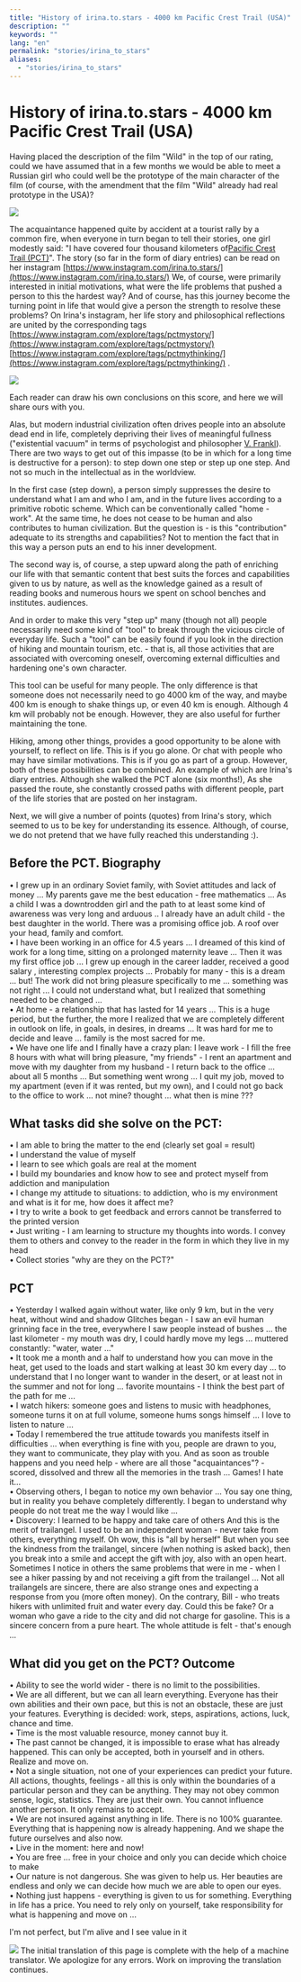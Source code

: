 ```yaml
---
title: "History of irina.to.stars - 4000 km Pacific Crest Trail (USA)"
description: ""
keywords: ""
lang: "en"
permalink: "stories/irina_to_stars"
aliases:
  - "stories/irina_to_stars"
---
```


# History of irina.to.stars - 4000 km Pacific Crest Trail (USA)

Having placed the description of the film "Wild" in the top of our rating, could we have assumed that in a few months we would be able to meet a Russian girl who could well be the prototype of the main character of the film (of course, with the amendment that the film "Wild" already had real prototype in the USA)?

![](../../images/stories/irina.to.stars.png)

The acquaintance happened quite by accident at a tourist rally by a common fire, when everyone in turn began to tell their stories, one girl modestly said: "I have covered four thousand kilometers of[Pacific Crest Trail (PCT)](https://en.wikipedia.org/wiki/Pacific_Crest_Trail)". The story (so far in the form of diary entries) can be read on her instagram [https://www.instagram.com/irina.to.stars/](https://www.instagram.com/irina.to.stars/) We, of course, were primarily interested in initial motivations, what were the life problems that pushed a person to this the hardest way? And of course, has this journey become the turning point in life that would give a person the strength to resolve these problems? On Irina's instagram, her life story and philosophical reflections are united by the corresponding tags [https://www.instagram.com/explore/tags/pctmystory/](https://www.instagram.com/explore/tags/pctmystory/) [https://www.instagram.com/explore/tags/pctmythinking/](https://www.instagram.com/explore/tags/pctmythinking/) .

![](../../images/stories/irina.to.stars.instagram.png)

Each reader can draw his own conclusions on this score, and here we will share ours with you.

Alas, but modern industrial civilization often drives people into an absolute dead end in life, completely depriving their lives of meaningful fullness ("existential vacuum" in terms of psychologist and philosopher [V. Frankl](https://en.wikipedia.org/wiki/Viktor_Frankl)). There are two ways to get out of this impasse (to be in which for a long time is destructive for a person): to step down one step or step up one step. And not so much in the intellectual as in the worldview.

In the first case (step down), a person simply suppresses the desire to understand what I am and who I am, and in the future lives according to a primitive robotic scheme. Which can be conventionally called "home - work". At the same time, he does not cease to be human and also contributes to human civilization. But the question is - is this "contribution" adequate to its strengths and capabilities? Not to mention the fact that in this way a person puts an end to his inner development.

The second way is, of course, a step upward along the path of enriching our life with that semantic content that best suits the forces and capabilities given to us by nature, as well as the knowledge gained as a result of reading books and numerous hours we spent on school benches and institutes. audiences.

And in order to make this very "step up" many (though not all) people necessarily need some kind of "tool" to break through the vicious circle of everyday life. Such a "tool" can be easily found if you look in the direction of hiking and mountain tourism, etc. - that is, all those activities that are associated with overcoming oneself, overcoming external difficulties and hardening one's own character.

This tool can be useful for many people. The only difference is that someone does not necessarily need to go 4000 km of the way, and maybe 400 km is enough to shake things up, or even 40 km is enough. Although 4 km will probably not be enough. However, they are also useful for further maintaining the tone.

Hiking, among other things, provides a good opportunity to be alone with yourself, to reflect on life. This is if you go alone. Or chat with people who may have similar motivations. This is if you go as part of a group. However, both of these possibilities can be combined. An example of which are Irina's diary entries. Although she walked the PCT alone (six months!), As she passed the route, she constantly crossed paths with different people, part of the life stories that are posted on her instagram.

Next, we will give a number of points (quotes) from Irina's story, which seemed to us to be key for understanding its essence. Although, of course, we do not pretend that we have fully reached this understanding :).

## Before the PCT. Biography

• I grew up in an ordinary Soviet family, with Soviet attitudes and lack of money ... My parents gave me the best education - free mathematics ... As a child I was a downtrodden girl and the path to at least some kind of awareness was very long and arduous .. I already have an adult child - the best daughter in the world. There was a promising office job. A roof over your head, family and comfort.  
• I have been working in an office for 4.5 years ... I dreamed of this kind of work for a long time, sitting on a prolonged maternity leave ... Then it was my first office job ... I grew up enough in the career ladder, received a good salary , interesting complex projects ... Probably for many - this is a dream ... but! The work did not bring pleasure specifically to me ... something was not right ... I could not understand what, but I realized that something needed to be changed ...  
• At home - a relationship that has lasted for 14 years ... This is a huge period, but the further, the more I realized that we are completely different in outlook on life, in goals, in desires, in dreams ... It was hard for me to decide and leave ... family is the most sacred for me.  
• We have one life and I finally have a crazy plan: I leave work - I fill the free 8 hours with what will bring pleasure, "my friends" - I rent an apartment and move with my daughter from my husband - I return back to the office ... about all 5 months ... But something went wrong ... I quit my job, moved to my apartment (even if it was rented, but my own), and I could not go back to the office to work ... not mine? thought ... what then is mine ???

## What tasks did she solve on the PCT:

• I am able to bring the matter to the end (clearly set goal = result)  
• I understand the value of myself  
• I learn to see which goals are real at the moment  
• I build my boundaries and know how to see and protect myself from addiction and manipulation  
• I change my attitude to situations: to addiction, who is my environment and what is it for me, how does it affect me?  
• I try to write a book to get feedback and errors cannot be transferred to the printed version  
• Just writing - I am learning to structure my thoughts into words. I convey them to others and convey to the reader in the form in which they live in my head  
• Collect stories "why are they on the PCT?"

## PCT

• Yesterday I walked again without water, like only 9 km, but in the very heat, without wind and shadow Glitches began - I saw an evil human grinning face in the tree, everywhere I saw people instead of bushes ... the last kilometer - my mouth was dry, I could hardly move my legs ... muttered constantly: "water, water ..."  
• It took me a month and a half to understand how you can move in the heat, get used to the loads and start walking at least 30 km every day ... to understand that I no longer want to wander in the desert, or at least not in the summer and not for long ... favorite mountains - I think the best part of the path for me ...  
• I watch hikers: someone goes and listens to music with headphones, someone turns it on at full volume, someone hums songs himself ... I love to listen to nature ...  
• Today I remembered the true attitude towards you manifests itself in difficulties ... when everything is fine with you, people are drawn to you, they want to communicate, they play with you. And as soon as trouble happens and you need help - where are all those "acquaintances"? - scored, dissolved and threw all the memories in the trash ... Games! I hate it...  
• Observing others, I began to notice my own behavior ... You say one thing, but in reality you behave completely differently. I began to understand why people do not treat me the way I would like ...  
• Discovery: I learned to be happy and take care of others And this is the merit of trailangel. I used to be an independent woman - never take from others, everything myself. Oh wow, this is "all by herself" But when you see the kindness from the trailangel, sincere (when nothing is asked back), then you break into a smile and accept the gift with joy, also with an open heart. Sometimes I notice in others the same problems that were in me - when I see a hiker passing by and not receiving a gift from the trailangel ... Not all trailangels are sincere, there are also strange ones and expecting a response from you (more often money). On the contrary, Bill - who treats hikers with unlimited fruit and water every day. Could this be fake? Or a woman who gave a ride to the city and did not charge for gasoline. This is a sincere concern from a pure heart. The whole attitude is felt - that's enough ...

## What did you get on the PCT? Outcome

• Ability to see the world wider - there is no limit to the possibilities.  
• We are all different, but we can all learn everything. Everyone has their own abilities and their own pace, but this is not an obstacle, these are just your features. Everything is decided: work, steps, aspirations, actions, luck, chance and time.  
• Time is the most valuable resource, money cannot buy it.  
• The past cannot be changed, it is impossible to erase what has already happened. This can only be accepted, both in yourself and in others. Realize and move on.  
• Not a single situation, not one of your experiences can predict your future. All actions, thoughts, feelings - all this is only within the boundaries of a particular person and they can be anything. They may not obey common sense, logic, statistics. They are just their own. You cannot influence another person. It only remains to accept.  
• We are not insured against anything in life. There is no 100% guarantee. Everything that is happening now is already happening. And we shape the future ourselves and also now.  
• Live in the moment: here and now!  
• You are free ... free in your choice and only you can decide which choice to make  
• Our nature is not dangerous. She was given to help us. Her beauties are endless and only we can decide how much we are able to open our eyes.  
• Nothing just happens - everything is given to us for something. Everything in life has a price. You need to rely only on yourself, take responsibility for what is happening and move on ...

I'm not perfect, but I'm alive and I see value in it

![](../../images/iconfinder_locale_46100.png) The initial translation of this page is complete with the help of a machine translator. We apologize for any errors. Work on improving the translation continues.
